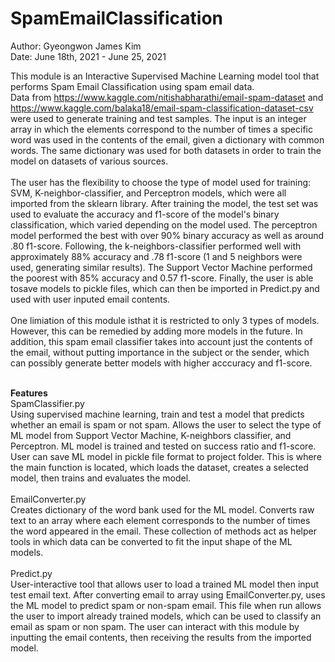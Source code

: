 # SpamEmailClassification
Author: Gyeongwon James Kim \
Date: June 18th, 2021 - June 25, 2021 

This module is an Interactive Supervised Machine Learning model tool that performs Spam Email Classification using spam email data. \
Data from https://www.kaggle.com/nitishabharathi/email-spam-dataset and https://www.kaggle.com/balaka18/email-spam-classification-dataset-csv were used to generate training and test samples. The input is an integer array in which the elements correspond to the number of times a specific word was used in the contents of the email, given a dictionary with common words. The same dictionary was used for both datasets in order to train the model on datasets of various sources. \
\
The user has the flexibility to choose the type of model used for training: SVM, K-neighbor-classifier, and Perceptron models, which were all imported from the sklearn library. After training the model, the test set was used to evaluate the accuracy and f1-score of the model's binary classification, which varied depending on the model used. The perceptron model performed the best with over 90% binary accuracy as well as around .80 f1-score. Following, the k-neighbors-classifier performed well with approximately 88% accuracy and .78 f1-score (1 and 5 neighbors were used, generating similar results). The Support Vector Machine performed the poorest with 85% accuracy and 0.57 f1-score. Finally, the user is able tosave models to pickle files, which can then be imported in Predict.py and used with user inputed email contents. \
\
One limiation of this module isthat it is restricted to only 3 types of models. However, this can be remedied by adding more models in the future. In addition, this spam email classifier takes into account just the contents of the email, without putting importance in the subject or the sender, which can possibly generate better models with higher acccuracy and f1-score. 


\
**Features** \
SpamClassifier.py \
Using supervised machine learning, train and test a model that predicts whether an email is spam or not spam. Allows the user to select the type of ML model from Support Vector Machine, K-neighbors classifier, and Perceptron. ML model is trained and tested on success ratio and f1-score. User can save ML model in pickle file format to project folder. This is where the main function is located, which loads the dataset, creates a selected model, then trains and evaluates the model. \
\
EmailConverter.py \
Creates dictionary of the word bank used for the ML model. Converts raw text to an array where each element corresponds to the number of times the word appeared in the email. These collection of methods act as helper tools in which data can be converted to fit the input shape of the ML models. \
\
Predict.py \
User-interactive tool that allows user to load a trained ML model then input test email text. After converting email to array using EmailConverter.py, uses the ML model to predict spam or non-spam email. This file when run allows the user to import already trained models, which can be used to classify an email as spam or non spam. The user can interact with this module by inputting the email contents, then receiving the results from the imported model. 
